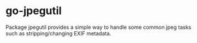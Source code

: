 # go-jpegutil
 Package jpegutil provides a simple way to handle some common jpeg tasks such as stripping/changing EXIF metadata.
